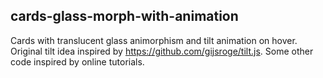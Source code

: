 ## cards-glass-morph-with-animation

Cards with translucent glass animorphism and tilt animation on hover. Original tilt idea inspired by https://github.com/gijsroge/tilt.js. Some other code inspired by online tutorials.

